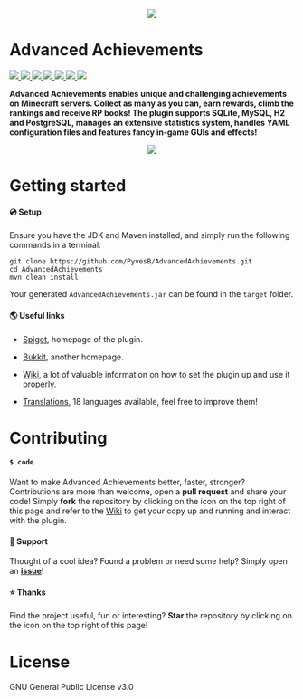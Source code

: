 <p align="center">
<img src ="https://github.com/PyvesB/AdvancedAchievements/blob/master/images/banner.png?raw=true" />
<br/>
</p>

# Advanced Achievements

<a href="https://github.com/PyvesB/AdvancedAchievements/actions?query=workflow%3A%22Build+project+and+validate+formatting%22">
<img src ="https://img.shields.io/github/workflow/status/PyvesB/AdvancedAchievements/Build%20project%20and%20validate%20formatting" />
</a>
<a href="https://github.com/PyvesB/AdvancedAchievements/blob/master/LICENSE">
<img src ="https://img.shields.io/github/license/PyvesB/AdvancedAchievements" />
</a>
  <a href="https://github.com/PyvesB/AdvancedAchievements/releases">
<img src ="https://img.shields.io/github/release/PyvesB/AdvancedAchievements" />
</a>
<a href="https://github.com/PyvesB/AdvancedAchievements/issues">
<img src ="https://img.shields.io/github/issues/PyvesB/AdvancedAchievements" />
</a>
<a href="https://github.com/PyvesB/AdvancedAchievements/stargazers">
<img src ="https://img.shields.io/github/stars/PyvesB/AdvancedAchievements" />
</a>
<a href="https://github.com/PyvesB/AdvancedAchievements/network">
<img src ="https://img.shields.io/github/forks/PyvesB/AdvancedAchievements" />
</a>
<a href="https://github.com/PyvesB/AdvancedAchievements/contributors">
<img src ="https://img.shields.io/github/contributors/PyvesB/AdvancedAchievements" />
</a>

**Advanced Achievements enables unique and challenging achievements on Minecraft servers. Collect as many as you can, earn rewards, climb the rankings and receive RP books! The plugin supports SQLite, MySQL, H2 and PostgreSQL, manages an extensive statistics system, handles YAML configuration files and features fancy in-game GUIs and effects!**

<p align="center">
<img src ="https://github.com/PyvesB/AdvancedAchievements/blob/master/images/walking-dead-screenshot.png?raw=true" />
<br/>
</p>

# Getting started

#### :cd: Setup

Ensure you have the JDK and Maven installed, and simply run the following commands in a terminal:
````
git clone https://github.com/PyvesB/AdvancedAchievements.git
cd AdvancedAchievements
mvn clean install
````
Your generated `AdvancedAchievements.jar` can be found in the `target` folder.

#### :earth_americas: Useful links

* [Spigot](https://www.spigotmc.org/resources/advanced-achievements.6239/), homepage of the plugin.

* [Bukkit](http://dev.bukkit.org/bukkit-plugins/advanced-achievements/), another homepage.

* [Wiki](https://github.com/PyvesB/AdvancedAchievements/wiki), a lot of valuable information on how to set the plugin up and use it properly.

* [Translations](https://github.com/PyvesB/AdvancedAchievements/tree/master/advanced-achievements-plugin/src/main/resources), 18 languages available, feel free to improve them!

# Contributing

#### `$ code`

Want to make Advanced Achievements better, faster, stronger? Contributions are more than welcome, open a **pull request** and share your code! Simply **fork** the repository by clicking on the icon on the top right of this page and refer to the [Wiki](https://github.com/PyvesB/AdvancedAchievements/wiki/Developers) to get your copy up and running and interact with the plugin.

#### :speech_balloon: Support

Thought of a cool idea? Found a problem or need some help? Simply open an [**issue**](https://github.com/PyvesB/AdvancedAchievements/issues)!

#### :star: Thanks

Find the project useful, fun or interesting? **Star** the repository by clicking on the icon on the top right of this page!

# License 

GNU General Public License v3.0
